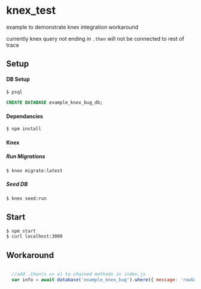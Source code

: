 # knex_test
example to demonstrate knex integration workaround

currently knex query not ending in `.then` will not be connected to rest of trace

## Setup

#### DB Setup

```bash
$ psql
```

```sql
CREATE DATABASE example_knex_bug_db;
```

#### Dependancies

```bash
$ npm install
```

#### Knex 

##### Run Migrations

```
$ knex migrate:latest
```

##### Seed DB

```bash
$ knex seed:run
```


## Start

```bash
$ npm start
$ curl localhost:3000
```


## Workaround

```js

  //add .then(x => x) to chained methods in index.js 
  var info = await database('example_knex_bug').where({ message: 'rowValue1' }).first().then(x => x)
```